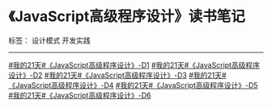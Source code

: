﻿# 《JavaScript高级程序设计》读书笔记

标签： 设计模式 开发实践

---
[#我的21天#《JavaScript高级程序设计》-D1](https://segmentfault.com/n/1330000004562531)
[#我的21天#《JavaScript高级程序设计》-D2](https://segmentfault.com/n/1330000004570027)
[#我的21天#《JavaScript高级程序设计》-D3](https://segmentfault.com/n/1330000004577206)
[#我的21天#《JavaScript高级程序设计》-D4](https://segmentfault.com/n/1330000004585747)
[#我的21天#《JavaScript高级程序设计》-D5](https://segmentfault.com/n/1330000004590792)
[#我的21天#《JavaScript高级程序设计》-D6](https://segmentfault.com/n/1330000004591735)